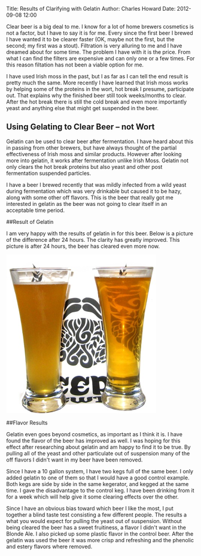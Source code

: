 Title: Results of Clarifying with Gelatin
Author: Charles Howard
Date: 2012-09-08 12:00

Clear beer is a big deal to me.  I know for a lot of home brewers cosmetics is not a factor, but I have to say it is for me.  Every since the first beer I brewed I have wanted it to be clearer faster (OK, maybe not the first, but the second; my first was a stout). Filtration is very alluring to me and I have dreamed about for some time. The problem I have with it is the price.  From what I can find the filters are expensive and can only one or a few times.  For this reason filtation has not been a viable option for me.

I have used Irish moss in the past, but I as far as I can tell the end result is pretty much the same.  More recently I have learned that Irish moss works by helping some of the proteins in the wort, hot break I presume, participate out.  That explains why the finished beer still took weeks/months to clear.  After the hot break there is still the cold break and even more importantly yeast and anything else that might get suspended in the beer.  

## Using Gelating to Clear Beer – not Wort

Gelatin can be used to clear beer after fermentation.  I have heard about this in passing from other brewers, but have always thought of the partial effectiveness of Irish moss and similar products.  However after looking more into gelatin, it works after fermentation unlike Irish Moss.  Gelatin not only clears the hot break proteins but also yeast and other post fermentation suspended particles.

I have a beer I brewed recently that was mildly infected from a wild yeast during fermentation which was very drinkable but caused it to be hazy, along with some other off flavors.  This is the beer that really got me interested in gelatin as the beer was not going to clear itself in an acceptable time period.

<!--Refer to Clearing Beer with Gelatin for the instructions on the procedure I used.-->

##Result of Gelatin

I am very happy with the results of gelatin in for this beer.  Below is a picture of the difference after 24 hours.  The clarity has greatly improved.  This picture is after 24 hours, the beer has cleared even more now.

<img src="gelatin-results/compare.jpg" style="margin:auto 0;" />

##Flavor Results

Gelatin even goes beyond cosmetics, as important as I think it is.  I have found the flavor of the beer has improved as well.  I was hoping for this effect after researching about gelatin and am happy to find it to be true.  By pulling all of the yeast and other particulate out of suspension many of the off flavors I didn't want in my beer have been removed.

Since I have a 10 gallon system, I have two kegs full of the same beer.  I only added gelatin to one of them so that I would have a good control example.  Both kegs are side by side in the same kegerator, and kegged at the same time.  I gave the disadvantage to the control keg. I have been drinking from it for a week which will help give it some clearing effects over the other.

Since I have an obvious bias toward which beer I like the most, I put together a blind taste test consisting a few different people.  The results a what you would expect for pulling the yeast out of suspension. Without being cleared the beer has a sweet fruitiness, a flavor I didn't want in the Blonde Ale. I also picked up some plastic flavor in the control beer. After the gelatin was used the beer it was more crisp and refreshing and the phenolic and estery flavors where removed.

